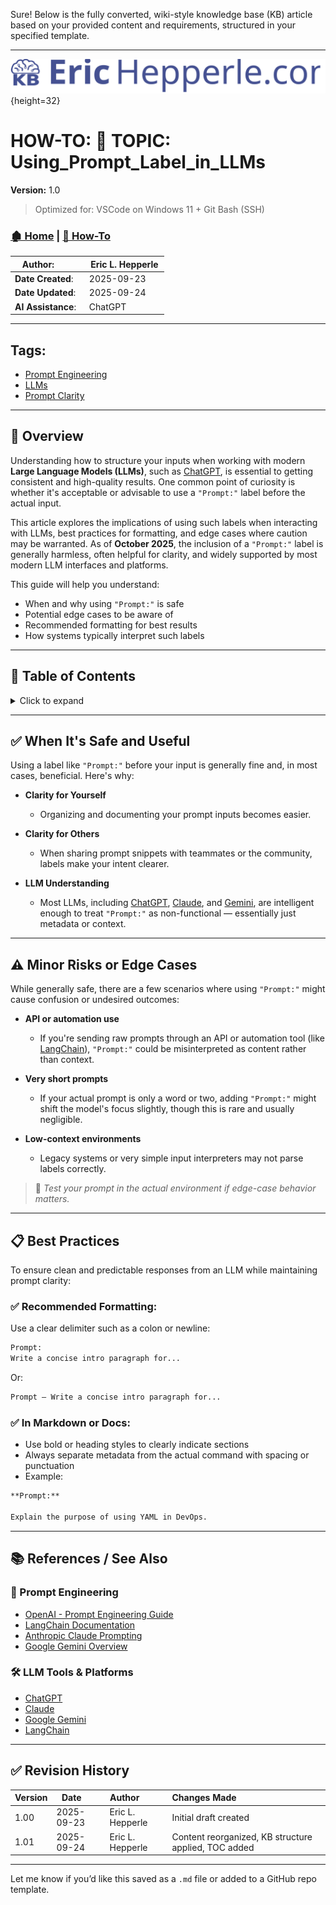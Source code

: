 Sure! Below is the fully converted, wiki-style knowledge base (KB) article based on your provided content and requirements, structured in your specified template.

---

<!-- 🔗 Custom Stylesheet -->

<link rel="stylesheet" href="../../_css/main.css">

<!-- 🖼️ Site Logo -->

![Site Logo](/_pix/logos/logo-ehw-kb.svg){height=32}

<!-- 📝 Title -->

# HOW-TO: 📘 TOPIC: Using_Prompt_Label_in_LLMs

**Version:** 1.0

> Optimized for: VSCode on Windows 11 + Git Bash (SSH)

<!-- 🧭 Navigation -->

### [🏚️ Home](../README.md) | [📁 How-To](index.md)

<!-- 👤 Metadata -->

| **Author**:         | Eric L. Hepperle  |
| ------------------- | ----------------- |
| **Date Created**:   | 2025-09-23        |
| **Date Updated**:   | 2025-09-24        |
| **AI Assistance**:  | ChatGPT           |

---

<!-- SECTION: Tags -->

<section id="sec-tags">

## Tags:

* [Prompt Engineering](#)
* [LLMs](#)
* [Prompt Clarity](#)

</section>

---

<!-- 🔍 Content Section Heading -->

## 📌 Overview

Understanding how to structure your inputs when working with modern **Large Language Models (LLMs)**, such as [ChatGPT](https://chat.openai.com), is essential to getting consistent and high-quality results. One common point of curiosity is whether it's acceptable or advisable to use a `"Prompt:"` label before the actual input.

This article explores the implications of using such labels when interacting with LLMs, best practices for formatting, and edge cases where caution may be warranted. As of **October 2025**, the inclusion of a `"Prompt:"` label is generally harmless, often helpful for clarity, and widely supported by most modern LLM interfaces and platforms.

This guide will help you understand:

* When and why using `"Prompt:"` is safe
* Potential edge cases to be aware of
* Recommended formatting for best results
* How systems typically interpret such labels

---

## 📂 Table of Contents

<details>
<summary>Click to expand</summary>

- [HOW-TO: 📘 TOPIC: Using\_Prompt\_Label\_in\_LLMs](#how-to--topic-using_prompt_label_in_llms)
    - [🏚️ Home | 📁 How-To](#️-home---how-to)
  - [Tags:](#tags)
  - [📌 Overview](#-overview)
  - [📂 Table of Contents](#-table-of-contents)
  - [✅ When It's Safe and Useful](#-when-its-safe-and-useful)
  - [⚠️ Minor Risks or Edge Cases](#️-minor-risks-or-edge-cases)
  - [📋 Best Practices](#-best-practices)
    - [✅ Recommended Formatting:](#-recommended-formatting)
    - [✅ In Markdown or Docs:](#-in-markdown-or-docs)
  - [📚 References / See Also](#-references--see-also)
    - [📘 Prompt Engineering](#-prompt-engineering)
    - [🛠️ LLM Tools \& Platforms](#️-llm-tools--platforms)
  - [✅ Revision History](#-revision-history)

</details>

---

## ✅ When It's Safe and Useful

Using a label like `"Prompt:"` before your input is generally fine and, in most cases, beneficial. Here's why:

* **Clarity for Yourself**

  * Organizing and documenting your prompt inputs becomes easier.
* **Clarity for Others**

  * When sharing prompt snippets with teammates or the community, labels make your intent clearer.
* **LLM Understanding**

  * Most LLMs, including [ChatGPT](https://chat.openai.com), [Claude](https://www.anthropic.com/index/claude), and [Gemini](https://deepmind.google/discover/blogs/google-gemini/), are intelligent enough to treat `"Prompt:"` as non-functional — essentially just metadata or context.

---

## ⚠️ Minor Risks or Edge Cases

While generally safe, there are a few scenarios where using `"Prompt:"` might cause confusion or undesired outcomes:

* **API or automation use**

  * If you're sending raw prompts through an API or automation tool (like [LangChain](https://www.langchain.com/)), `"Prompt:"` could be misinterpreted as content rather than context.
* **Very short prompts**

  * If your actual prompt is only a word or two, adding `"Prompt:"` might shift the model's focus slightly, though this is rare and usually negligible.
* **Low-context environments**

  * Legacy systems or very simple input interpreters may not parse labels correctly.

> 🧪 *Test your prompt in the actual environment if edge-case behavior matters.*

---

## 📋 Best Practices

To ensure clean and predictable responses from an LLM while maintaining prompt clarity:

### ✅ Recommended Formatting:

Use a clear delimiter such as a colon or newline:

```txt
Prompt:
Write a concise intro paragraph for...
```

Or:

```txt
Prompt — Write a concise intro paragraph for...
```

### ✅ In Markdown or Docs:

* Use bold or heading styles to clearly indicate sections
* Always separate metadata from the actual command with spacing or punctuation
* Example:

```markdown
**Prompt:**

Explain the purpose of using YAML in DevOps.
```

---

## 📚 References / See Also

### 📘 Prompt Engineering

* [OpenAI - Prompt Engineering Guide](https://platform.openai.com/docs/guides/prompt-engineering)
* [LangChain Documentation](https://docs.langchain.com/)
* [Anthropic Claude Prompting](https://docs.anthropic.com/claude)
* [Google Gemini Overview](https://deepmind.google/discover/blogs/google-gemini/)

### 🛠️ LLM Tools & Platforms

* [ChatGPT](https://chat.openai.com)
* [Claude](https://www.anthropic.com/index/claude)
* [Google Gemini](https://deepmind.google/discover/blogs/google-gemini/)
* [LangChain](https://www.langchain.com/)

---

## ✅ Revision History

| Version  | Date       | Author           | Changes Made                                         |
| -------- | ---------- | ---------------- | ---------------------------------------------------- |
| 1.00     | 2025-09-23 | Eric L. Hepperle | Initial draft created                                |
| 1.01     | 2025-09-24 | Eric L. Hepperle | Content reorganized, KB structure applied, TOC added |

---

Let me know if you’d like this saved as a `.md` file or added to a GitHub repo template.
